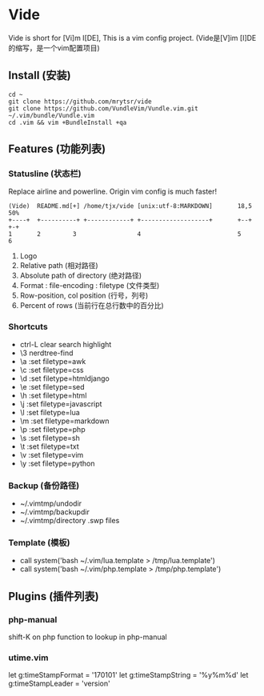 # Vide

Vide is short for [Vi]m I[DE], This is a vim config project.
(Vide是[V]im [I]DE 的缩写，是一个vim配置项目)

## Install (安装)

    cd ~
    git clone https://github.com/mrytsr/vide
    git clone https://github.com/VundleVim/Vundle.vim.git ~/.vim/bundle/Vundle.vim
    cd .vim && vim +BundleInstall +qa

## Features (功能列表)

### Statusline (状态栏)

Replace airline and powerline.
Origin vim config is much faster!

    (Vide)  README.md[+] /home/tjx/vide [unix:utf-8:MARKDOWN]       18,5      50%
    +----+  +----------+ +------------+ +-------------------+       +--+      +-+
    1       2         3                 4                           5         6

1. Logo
1. Relative path (相对路径)
1. Absolute path of directory (绝对路径)
1. Format : file-encoding : filetype (文件类型)
1. Row-position, col position (行号，列号)
1. Percent of rows (当前行在总行数中的百分比)

### Shortcuts

- ctrl-L clear search highlight
- \3 nerdtree-find
- \a :set filetype=awk
- \c :set filetype=css
- \d :set filetype=htmldjango 
- \e :set filetype=sed
- \h :set filetype=html
- \j :set filetype=javascript 
- \l :set filetype=lua
- \m :set filetype=markdown
- \p :set filetype=php
- \s :set filetype=sh
- \t :set filetype=txt
- \v :set filetype=vim
- \y :set filetype=python

### Backup (备份路径)
- ~/.vimtmp/undodir
- ~/.vimtmp/backupdir
- ~/.vimtmp/directory .swp files

### Template (模板)
- call system('bash ~/.vim/lua.template > /tmp/lua.template')
- call system('bash ~/.vim/php.template > /tmp/php.template')

## Plugins (插件列表)

### php-manual

shift-K on php function to lookup in php-manual

### utime.vim

let g:timeStampFormat = '170101'
let g:timeStampString = '%y%m%d'
let g:timeStampLeader = 'version'
